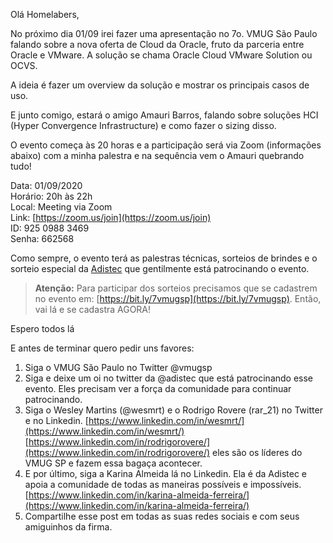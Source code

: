 


Olá Homelabers, 

No próximo dia 01/09 irei fazer uma apresentação no 7o. VMUG São Paulo falando sobre a nova oferta de Cloud da Oracle, fruto da parceria entre Oracle e VMware. A solução se chama Oracle Cloud VMware Solution ou OCVS.

A ideia é fazer um overview da solução e mostrar os principais casos de uso.

E junto comigo, estará o amigo Amauri Barros, falando sobre soluções HCI (Hyper Convergence Infrastructure) e como fazer o sizing disso.

O evento começa às 20 horas e a participação será via Zoom (informações abaixo) com a minha palestra e na sequência vem o Amauri quebrando tudo! 

Data: 01/09/2020  
Horário: 20h às 22h  
Local: Meeting via Zoom  
Link: [https://zoom.us/join](https://zoom.us/join)  
ID: 925 0988 3469  
Senha: 662568  

Como sempre, o evento terá as palestras técnicas, sorteios de brindes e o sorteio especial da [Adistec](https://www.linkedin.com/company/adistec/)  que gentilmente está patrocinando o evento.

> **Atenção:** Para participar dos sorteios precisamos que se cadastrem no evento em: [https://bit.ly/7vmugsp](https://bit.ly/7vmugsp). Então, vai lá e se cadastra AGORA!

Espero todos lá

E antes de terminar quero pedir uns favores: 
1. Siga o VMUG São Paulo no Twitter @vmugsp
2. Siga e deixe um oi no twitter da @adistec que está patrocinando esse evento. Eles precisam ver a força da comunidade para continuar patrocinando.
3. Siga o Wesley Martins (@wesmrt) e o Rodrigo Rovere (rar_21) no Twitter e no Linkedin. [https://www.linkedin.com/in/wesmrt/](https://www.linkedin.com/in/wesmrt/) [https://www.linkedin.com/in/rodrigorovere/](https://www.linkedin.com/in/rodrigorovere/) eles são os líderes do VMUG SP e fazem essa bagaça acontecer.
4. E por último, siga a Karina Almeida lá no Linkedin. Ela é da Adistec e apoia a comunidade de todas as maneiras possíveis e impossíveis. [https://www.linkedin.com/in/karina-almeida-ferreira/](https://www.linkedin.com/in/karina-almeida-ferreira/)
5. Compartilhe esse post em todas as suas redes sociais e com seus amiguinhos da firma.
